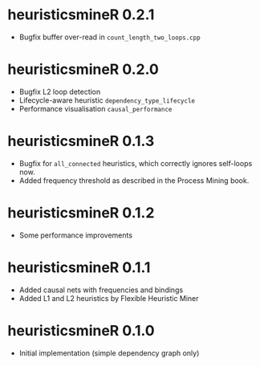 # heuristicsmineR 0.2.1

* Bugfix buffer over-read in `count_length_two_loops.cpp`

# heuristicsmineR 0.2.0

* Bugfix L2 loop detection
* Lifecycle-aware heuristic `dependency_type_lifecycle`
* Performance visualisation `causal_performance`

# heuristicsmineR 0.1.3

* Bugfix for `all_connected` heuristics, which correctly ignores self-loops now.
* Added frequency threshold as described in the Process Mining book.

# heuristicsmineR 0.1.2

* Some performance improvements

# heuristicsmineR 0.1.1

* Added causal nets with frequencies and bindings
* Added L1 and L2 heuristics by Flexible Heuristic Miner

# heuristicsmineR 0.1.0

* Initial implementation (simple dependency graph only)
